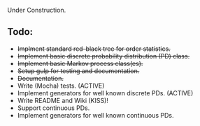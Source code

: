 Under Construction.

## Todo:

- ~~Implment standard red-black tree for order statistics.~~
- ~~Implement basic discrete probability distribution (PD) class.~~
- ~~Implement basic Markov process class(es).~~
- ~~Setup gulp for testing and documentation.~~
- ~~Documentation.~~
- Write (Mocha) tests. (ACTIVE)
- Implement generators for well known discrete PDs. (ACTIVE)
- Write README and Wiki (KISS)!
- Support continuous PDs.
- Implement generators for well known continuous PDs.
